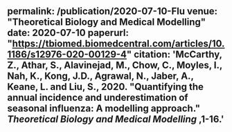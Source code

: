 permalink: /publication/2020-07-10-Flu
 venue: "Theoretical Biology and Medical Modelling"
 date: 2020-07-10
 paperurl: "https://tbiomed.biomedcentral.com/articles/10.1186/s12976-020-00129-4"
 citation: 'McCarthy, Z., Athar, S., Alavinejad, M., Chow, C., Moyles, I., Nah, K., Kong, J.D., Agrawal, N., Jaber, A., Keane, L. and Liu, S., 2020. "Quantifying the annual incidence and underestimation of seasonal influenza: A modelling approach." <i>Theoretical Biology and Medical Modelling </i>,1-16.' 
----
